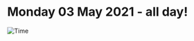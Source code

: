 # Monday 03 May 2021 - all day!
![Time](https://github.com/rich-ctm/today/workflows/Time/badge.svg)
